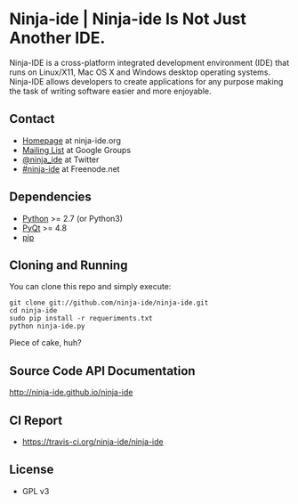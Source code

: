 # **Ninja-ide** | Ninja-ide Is Not Just Another IDE.

Ninja-IDE is a cross-platform integrated development environment (IDE) that runs
on Linux/X11, Mac OS X and Windows desktop operating systems. Ninja-IDE allows
developers to create applications for any purpose making the task of writing
software easier and more enjoyable.

## Contact

-   [Homepage](http://ninja-ide.org) at ninja-ide.org
-   [Mailing List](http://groups.google.com/group/ninja-ide/topics) at Google Groups
-   [@ninja\_ide](https://twitter.com/ninja_ide) at Twitter
-   [#ninja-ide](irc://freenode.net/ninja-ide) at Freenode.net

## Dependencies

-   [Python](http://python.org/) >= 2.7 (or Python3)
-   [PyQt](http://www.riverbankcomputing.com/software/pyqt/intro) >= 4.8
-   [pip](https://pip.pypa.io/en/latest/installing.html)

## Cloning and Running

You can clone this repo and simply execute:

    git clone git://github.com/ninja-ide/ninja-ide.git
    cd ninja-ide
    sudo pip install -r requeriments.txt
    python ninja-ide.py

Piece of cake, huh?

## Source Code API Documentation

http://ninja-ide.github.io/ninja-ide

## CI Report

- https://travis-ci.org/ninja-ide/ninja-ide

## License

-   GPL v3
